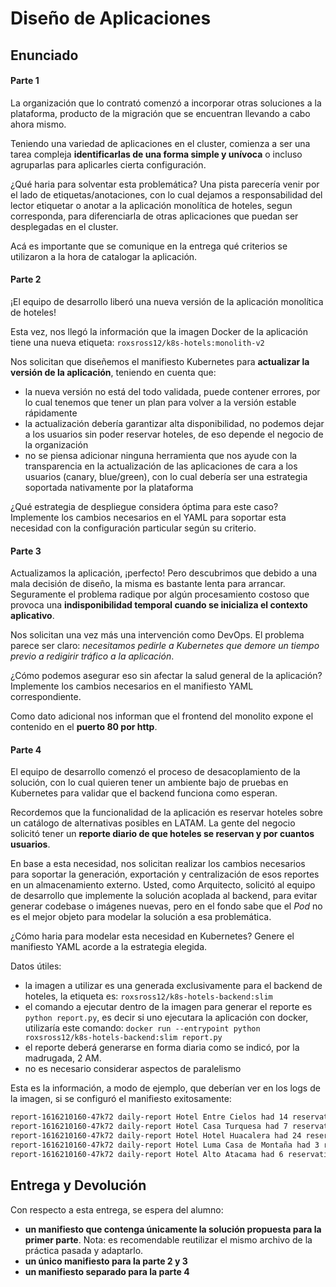 # Diseño de Aplicaciones

## Enunciado

#### Parte 1

La organización que lo contrató comenzó a incorporar otras soluciones a la plataforma, producto de la migración que se encuentran llevando a cabo ahora mismo.

Teniendo una variedad de aplicaciones en el cluster, comienza a ser una tarea compleja **identificarlas de una forma simple y unívoca** o incluso agruparlas para aplicarles cierta configuración.

¿Qué haria para solventar esta problemática? Una pista parecería venir por el lado de etiquetas/anotaciones, con lo cual dejamos a responsabilidad del lector etiquetar o anotar a la aplicación monolítica de hoteles, segun corresponda, para diferenciarla de otras aplicaciones que puedan ser desplegadas en el cluster.

Acá es importante que se comunique en la entrega qué criterios se utilizaron a la hora de catalogar la aplicación.

#### Parte 2

¡El equipo de desarrollo liberó una nueva versión de la aplicación monolítica de hoteles!

Esta vez, nos llegó la información que la imagen Docker de la aplicación tiene una nueva etiqueta: `roxsross12/k8s-hotels:monolith-v2`

Nos solicitan que diseñemos el manifiesto Kubernetes para **actualizar la versión de la aplicación**, teniendo en cuenta que:

- la nueva versión no está del todo validada, puede contener errores, por lo cual tenemos que tener un plan para volver a la versión estable rápidamente
- la actualización debería garantizar alta disponibilidad, no podemos dejar a los usuarios sin poder reservar hoteles, de eso depende el negocio de la organización
- no se piensa adicionar ninguna herramienta que nos ayude con la transparencia en la actualización de las aplicaciones de cara a los usuarios (canary, blue/green), con lo cual debería ser una estrategia soportada nativamente por la plataforma

¿Qué estrategia de despliegue considera óptima para este caso? Implemente los cambios necesarios en el YAML para soportar esta necesidad con la configuración particular según su criterio.

#### Parte 3

Actualizamos la aplicación, ¡perfecto! Pero descubrimos que debido a una mala decisión de diseño, la misma es bastante lenta para arrancar. Seguramente el problema radique por algún procesamiento costoso que provoca una **indisponibilidad temporal cuando se inicializa el contexto aplicativo**. 

Nos solicitan una vez más una intervención como DevOps. El problema parece ser claro: _necesitamos pedirle a Kubernetes que demore un tiempo previo a redigirir tráfico a la aplicación_.

¿Cómo podemos asegurar eso sin afectar la salud general de la aplicación? Implemente los cambios necesarios en el manifiesto YAML correspondiente.  

Como dato adicional nos informan que el frontend del monolito expone el contenido en el **puerto 80 por http**.

#### Parte 4

El equipo de desarrollo comenzó el proceso de desacoplamiento de la solución, con lo cual quieren tener un ambiente bajo de pruebas en Kubernetes para validar que el backend funciona como esperan.

Recordemos que la funcionalidad de la aplicación es reservar hoteles sobre un catálogo de alternativas posibles en LATAM. La gente del negocio solicitó tener un **reporte diario de que hoteles se reservan y por cuantos usuarios**.

En base a esta necesidad, nos solicitan realizar los cambios necesarios para soportar la generación, exportación y centralización de esos reportes en un almacenamiento externo. Usted, como Arquitecto, solicitó al equipo de desarrollo que implemente la solución acoplada al backend, para evitar generar codebase o imágenes nuevas, pero en el fondo sabe que el _Pod_ no es el mejor objeto para modelar la solución a esa problemática.

¿Cómo haria para modelar esta necesidad en Kubernetes? Genere el manifiesto YAML acorde a la estrategia elegida.

Datos útiles:

- la imagen a utilizar es una generada exclusivamente para el backend de hoteles, la etiqueta es: `roxsross12/k8s-hotels-backend:slim`
- el comando a ejecutar dentro de la imagen para generar el reporte es `python report.py`, es decir si uno ejecutara la aplicación con docker, utilizaría este comando: `docker run --entrypoint python roxsross12/k8s-hotels-backend:slim report.py` 
- el reporte deberá generarse en forma diaria como se indicó, por la madrugada, 2 AM.
- no es necesario considerar aspectos de paralelismo

Esta es la información, a modo de ejemplo, que deberían ver en los logs de la imagen, si se configuró el manifiesto exitosamente:

```bash
report-1616210160-47k72 daily-report Hotel Entre Cielos had 14 reservations. Hotel is at 87.5% of its full capacity
report-1616210160-47k72 daily-report Hotel Casa Turquesa had 7 reservations. Hotel is at 77.77777777777779% of its full capacity
report-1616210160-47k72 daily-report Hotel Hotel Huacalera had 24 reservations. Hotel is at 75.0% of its full capacity
report-1616210160-47k72 daily-report Hotel Luma Casa de Montaña had 3 reservations. Hotel is at 37.5% of its full capacity
report-1616210160-47k72 daily-report Hotel Alto Atacama had 6 reservations. Hotel is at 14.285714285714285% of its full capacity
```

## Entrega y Devolución

Con respecto a esta entrega, se espera del alumno:

- **un manifiesto que contenga únicamente la solución propuesta para la primer parte**. Nota: es recomendable reutilizar el mismo archivo de la práctica pasada y adaptarlo.
- **un único manifiesto para la parte 2 y 3** 
- **un manifiesto separado para la parte 4**  


